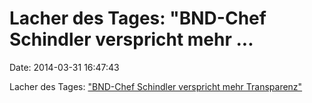 Lacher des Tages: \"BND-Chef Schindler verspricht mehr \...
===========================================================

Date: 2014-03-31 16:47:43

Lacher des Tages: [\"BND-Chef Schindler verspricht mehr
Transparenz\"](http://www.heise.de/-2158779)
